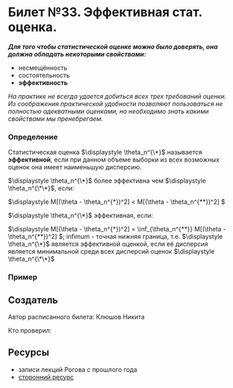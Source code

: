 # Билет №33. Эффективная стат. оценка.

***Для того чтобы статистической оценке можно было доверять, она должна обладать некоторыми свойствами:***
- несмещённость
- состоятельность
- **эффективность**

*На практике не всегда удается добиться всех трех требований оценки. Из соображения практической удобности позволяют пользоваться не полностью адекватными оценками, но необходимо знать какими свойствами мы пренебрегаем.*

### Определение

Статистическая оценка $\displaystyle \theta_n^{\*}$ называется **эффективной**, если при данном объеме выборки из всех возможных оценок она имеет наименьшую дисперсию.

$\displaystyle \theta_n^{\*}$ более эффективна чем $\displaystyle \theta_n^{\*\*}$, если:

$\displaystyle M[(\theta - \theta_n^{\*})^2] < M[(\theta - \theta_n^{\*\*})^2] $

$\displaystyle \theta_n^{\*}$ эффективная, если:

$\displaystyle M[(\theta - \theta_n^{\*})^2] = \inf_{\theta_n^{\*\*}} M[(\theta - \theta_n^{\*\*})^2] $; infimum - точная нижняя граница, т.е. $\displaystyle \theta_n^{\*}$ является эффективной оценкой, если её дисперсия является минимальной среди всех дисперсий оценок $\displaystyle \theta_n^{\*\*}$


### Пример

## Создатель

Автор расписанного билета: Клюшов Никита

Кто проверил:


## Ресурсы
- записи лекций Рогова с прошлого года
- [сторонний ресурс](https://studfile.net/preview/3815857/page:4/)
